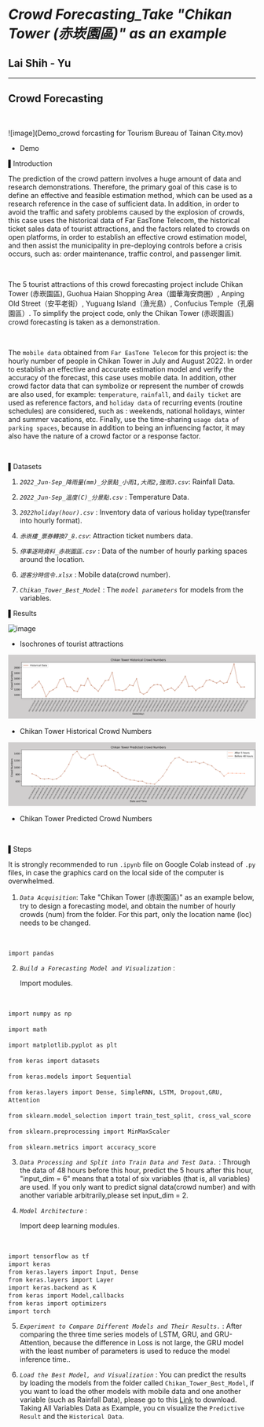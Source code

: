 # ***Crowd Forecasting_Take "Chikan Tower (赤崁園區)" as an example***
## Lai Shih - Yu
---
## **Crowd Forecasting**

<br>

  ![image](Demo_crowd forcasting for Tourism Bureau of Tainan City.mov) 
  
  * Demo

▌Introduction

The prediction of the crowd pattern involves a huge amount of data and research demonstrations. Therefore, the primary goal of this case is to define an effective and feasible estimation method, which can be used as a research reference in the case of sufficient data.
In addition, in order to avoid the traffic and safety problems caused by the explosion of crowds, this case uses the historical data of Far EasTone Telecom, the historical ticket sales data of tourist attractions, and the factors related to crowds on open platforms, in order to establish an effective crowd estimation model, and then assist the municipality in pre-deploying controls before a crisis occurs, such as: order maintenance, traffic control, and passenger limit.

<br>

The 5 tourist attractions of this crowd forecasting project include Chikan Tower (赤崁園區), Guohua Haian Shopping Area（國華海安商圈）, Anping Old Street（安平老街）, Yuguang Island（漁光島）, Confucius Temple（孔廟園區）. To simplify the project code, only the Chikan Tower (赤崁園區) crowd forecasting is taken as a demonstration.

<br>

The `mobile data` obtained from `Far EasTone Telecom` for this project is: the hourly number of people in Chikan Tower in July and August 2022. In order to establish an effective and accurate estimation model and verify the accuracy of the forecast, this case uses mobile data. In addition, other crowd factor data that can symbolize or represent the number of crowds are also used, for example: `temperature`, `rainfall`, and `daily ticket` are used as reference factors, and `holiday data` of recurring events (routine schedules) are considered, such as : weekends, national holidays, winter and summer vacations, etc. Finally, use the time-sharing `usage data of parking spaces`, because in addition to being an influencing factor, it may also have the nature of a crowd factor or a response factor.

<br>

▌Datasets

1. *`2022_Jun-Sep_降雨量(mm)_分景點_小雨1,大雨2,強雨3.csv`*: Rainfall Data.

2. *`2022_Jun-Sep_溫度(C)_分景點.csv`* : Temperature Data.

3. *`2022holiday(hour).csv`* : Inventory data of various holiday type(transfer into hourly format).

4. *`赤崁樓_票券轉換7_8.csv`*: Attraction ticket numbers data.

5. *`停車逐時資料_赤崁園區.csv`* : Data of the number of hourly parking spaces around the location.

6. *`遊客分時信令.xlsx`* : Mobile data(crowd number).

7. *`Chikan_Tower_Best_Model`* : The *`model parameters`* for models from the variables.


▌Results

  ![image](Isochrone.PNG)   
 
  * Isochrones of tourist attractions
  

  ![image](Chikan_Tower_Historical_Crowd_Numbers.PNG) 

  * Chikan Tower Historical Crowd Numbers
  

  ![image](Chikan_Tower_Predicted_Crowd_Numbers.PNG)   
  
  * Chikan Tower Predicted Crowd Numbers
  
  <br>

▌Steps
<br>

It is strongly recommended to run `.ipynb` file on Google Colab instead of `.py` files, in case the graphics card on the local side of the computer is overwhelmed.

1. *`Data Acquisition`*: Take "Chikan Tower (赤崁園區)" as an example below, try to design a forecasting model, and obtain the number of hourly crowds (num) from the folder. For this part, only the location name (loc) needs to be changed.

  <br>

    import pandas


2. *`Build a Forecasting Model and Visualization`* : 
   
    Import modules.
   
<br>

    import numpy as np

    import math

    import matplotlib.pyplot as plt

    from keras import datasets

    from keras.models import Sequential

    from keras.layers import Dense, SimpleRNN, LSTM, Dropout,GRU, Attention

    from sklearn.model_selection import train_test_split, cross_val_score

    from sklearn.preprocessing import MinMaxScaler

    from sklearn.metrics import accuracy_score

3. *`Data Processing and Split into Train Data and Test Data.`* : Through the data of 48 hours before this hour, predict the 5 hours after this hour, "input_dim = 6" means that a total of six variables (that is, all variables) are used. 
If you only want to predict signal data(crowd number) and with another variable arbitrarily,please set input_dim = 2.

4. *`Model Architecture`* : 
   
    Import deep learning modules.
   
<br>

    import tensorflow as tf
    import keras
    from keras.layers import Input, Dense
    from keras.layers import Layer
    import keras.backend as K
    from keras import Model,callbacks
    from keras import optimizers
    import torch

5. *`Experiment to Compare Different Models and Their Results.`* : After comparing the three time series models of LSTM, GRU, and GRU-Attention, because the difference in Loss is not large, the GRU model with the least number of parameters is used to reduce the model inference time..

6. *`Load the Best Model, and Visualization`* : You can predict the results by loading the models from the folder called `Chikan_Tower_Best_Model`, if you want to load the other models with mobile data and one another variable (such as Rainfall Data), please go to this [Link](https://drive.google.com/drive/folders/16aHZ4vlz4ARZSpSh6-P8Dq8lnG6JmW8b?usp=sharing) to download. Taking All Variables Data as Example, you cn visualize the `Predictive Result` and the `Historical Data`.
